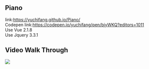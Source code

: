 ## Piano
link:https://yuchifang.github.io/Piano/
</br>
Codepen link:https://codepen.io/yuchifang/pen/bjyWKQ?editors=1011
</br>
Use Vue 2.1.8</br>
Use Jquery 3.3.1

## Video Walk Through
![](https://i.imgur.com/ApHZ43P.gif)

